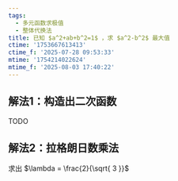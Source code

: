 ```yaml
---
tags:
  - 多元函数求极值
  - 整体代换法
title: 已知 $a^2+ab+b^2=1$ ，求 $a^2-b^2$ 最大值
ctime: '1753667613413'
ctime_f: '2025-07-28 09:53:33'
mtime: '1754214022624'
mtime_f: '2025-08-03 17:40:22'
---
```

## 解法1：构造出二次函数

TODO

## 解法2：拉格朗日数乘法

求出 $\lambda = \frac{2}{\sqrt{ 3 }}$

